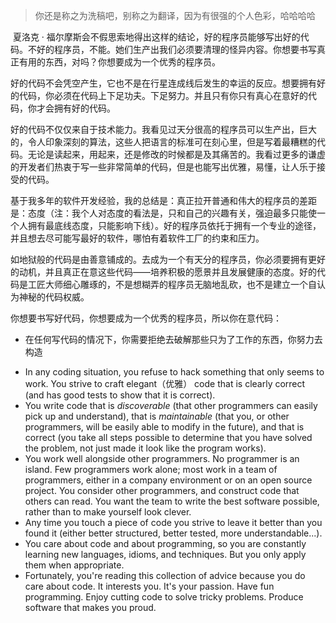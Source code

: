 >你还是称之为洗稿吧，别称之为翻译，因为有很强的个人色彩，哈哈哈哈

​		夏洛克 · 福尔摩斯会不假思索地得出这样的结论，好的程序员能够写出好的代码。不好的程序员，不能。她们生产出我们必须要清理的怪异内容。你想要书写真正有用的东西，对吗？你想要成为一个优秀的程序员。

好的代码不会凭空产生，它也不是在行星连成线后发生的幸运的反应。想要拥有好的代码，你必须在代码上下足功夫。下足努力。并且只有你只有真心在意好的代码，你才会拥有好的代码。

好的代码不仅仅来自于技术能力。我看见过天分很高的程序员可以生产出，巨大的，令人印象深刻的算法，这些人把语言的标准可在刻心里，但是写着最糟糕的代码。无论是读起来，用起来，还是修改的时候都是及其痛苦的。我看过更多的谦虚的开发者们热衷于写一些非常简单的代码，但是也能写出优雅，易懂，让人乐于接受的代码。

基于我多年的软件开发经验，我的总结是：真正拉开普通和伟大的程序员的差距是：态度（注：我个人对态度的看法是，只和自己的兴趣有关，强迫最多只能使一个人拥有最底线态度，只能影响下线）。好的程序员依托于拥有一个专业的途径，并且想去尽可能写最好的软件，哪怕有着软件工厂的约束和压力。

如地狱般的代码是由善意铺成的。去成为一个有天分的程序员，你必须要拥有更好的动机，并且真正在意这些代码——培养积极的愿景并且发展健康的态度。好的代码是工匠大师细心雕琢的，不是想糊弄的程序员无脑地乱砍，也不是建立一个自认为神秘的代码权威。

你想要书写好代码，你想要成为一个优秀的程序员，所以你在意代码：

- 在任何写代码的情况下，你需要拒绝去破解那些只为了工作的东西，你努力去构造

* In any coding situation, you refuse to hack something that only seems to work. You strive to craft elegant（优雅） code that is clearly correct  (and has good tests to show that it is correct).
* You write code that is *discoverable* (that other programmers can easily pick up and understand), that is *maintainable* (that you, or other programmers, will be easily able to modify in the  future), and that is correct (you take all steps possible to determine  that you have solved the problem, not just made it look like the program works).
* You work well alongside other programmers. No programmer is an  island. Few programmers work alone; most work in a team of programmers,  either in a company environment or on an open source project. You  consider other programmers, and construct code that others can read. You want the team to write the best software possible, rather than to make  yourself look clever.
* Any time you touch a piece of code you strive to leave it better  than you found it (either better structured, better tested, more  understandable...).
* You care about code and about programming, so you are constantly  learning new languages, idioms, and techniques. But you only apply them  when appropriate.
* Fortunately, you're reading this collection of advice because you do  care about code. It interests you. It's your passion. Have fun  programming. Enjoy cutting code to solve tricky problems. Produce  software that makes you proud.

